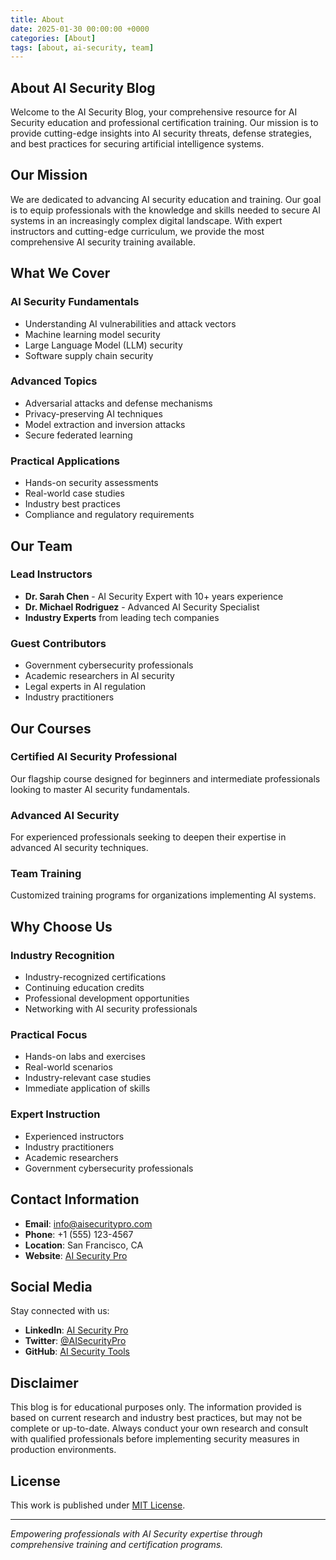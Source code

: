 ```yaml
---
title: About
date: 2025-01-30 00:00:00 +0000
categories: [About]
tags: [about, ai-security, team]
---
```


## About AI Security Blog

Welcome to the AI Security Blog, your comprehensive resource for AI Security education and professional certification training. Our mission is to provide cutting-edge insights into AI security threats, defense strategies, and best practices for securing artificial intelligence systems.

## Our Mission

We are dedicated to advancing AI security education and training. Our goal is to equip professionals with the knowledge and skills needed to secure AI systems in an increasingly complex digital landscape. With expert instructors and cutting-edge curriculum, we provide the most comprehensive AI security training available.

## What We Cover

### AI Security Fundamentals
- Understanding AI vulnerabilities and attack vectors
- Machine learning model security
- Large Language Model (LLM) security
- Software supply chain security

### Advanced Topics
- Adversarial attacks and defense mechanisms
- Privacy-preserving AI techniques
- Model extraction and inversion attacks
- Secure federated learning

### Practical Applications
- Hands-on security assessments
- Real-world case studies
- Industry best practices
- Compliance and regulatory requirements

## Our Team

### Lead Instructors
- **Dr. Sarah Chen** - AI Security Expert with 10+ years experience
- **Dr. Michael Rodriguez** - Advanced AI Security Specialist
- **Industry Experts** from leading tech companies

### Guest Contributors
- Government cybersecurity professionals
- Academic researchers in AI security
- Legal experts in AI regulation
- Industry practitioners

## Our Courses

### Certified AI Security Professional
Our flagship course designed for beginners and intermediate professionals looking to master AI security fundamentals.

### Advanced AI Security
For experienced professionals seeking to deepen their expertise in advanced AI security techniques.

### Team Training
Customized training programs for organizations implementing AI systems.

## Why Choose Us

### Industry Recognition
- Industry-recognized certifications
- Continuing education credits
- Professional development opportunities
- Networking with AI security professionals

### Practical Focus
- Hands-on labs and exercises
- Real-world scenarios
- Industry-relevant case studies
- Immediate application of skills

### Expert Instruction
- Experienced instructors
- Industry practitioners
- Academic researchers
- Government cybersecurity professionals

## Contact Information

- **Email**: info@aisecuritypro.com
- **Phone**: +1 (555) 123-4567
- **Location**: San Francisco, CA
- **Website**: [AI Security Pro](https://aisecuritypro.com)

## Social Media

Stay connected with us:
- **LinkedIn**: [AI Security Pro](https://linkedin.com/company/aisecuritypro)
- **Twitter**: [@AISecurityPro](https://twitter.com/aisecuritypro)
- **GitHub**: [AI Security Tools](https://github.com/aisecuritypro)

## Disclaimer

This blog is for educational purposes only. The information provided is based on current research and industry best practices, but may not be complete or up-to-date. Always conduct your own research and consult with qualified professionals before implementing security measures in production environments.

## License

This work is published under [MIT License](https://github.com/varunsxo/ai-security-certification-and-training/blob/main/LICENSE).

---

*Empowering professionals with AI Security expertise through comprehensive training and certification programs.* 